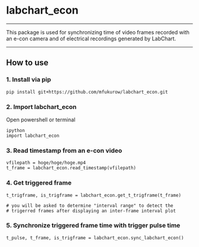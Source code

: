 # labchart_econ
---
This package is used for synchronizing time of video frames recorded with an e-con camera and of electrical recordings generated by LabChart.

---
## How to use

### 1. Install via pip
```
pip install git+https://github.com/mfukurow/labchart_econ.git
```

### 2. Import labchart_econ
Open powershell or terminal
```
ipython
import labchart_econ
```

### 3. Read timestamp from an e-con video
```
vfilepath = hoge/hoge/hoge.mp4
t_frame = labchart_econ.read_timestamp(vfilepath)
```

### 4. Get triggered frame
```
t_trigframe, is_trigframe = labchart_econ.get_t_trigframe(t_frame)

# you will be asked to determine "interval range" to detect the 
# trigerred frames after displaying an inter-frame interval plot
```

### 5. Synchronize triggered frame time with trigger pulse time
```
t_pulse, t_frame, is_trigframe = labchart_econ.sync_labchart_econ()
```
